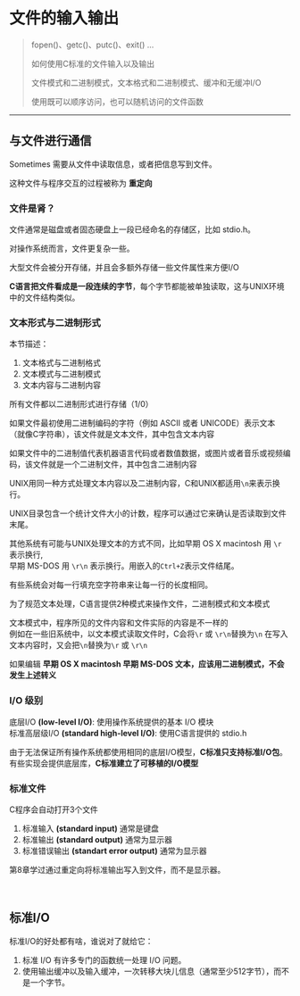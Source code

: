 # 文件的输入输出
>  
>  fopen()、getc()、putc()、exit() ...  
>  
>  如何使用C标准的文件输入以及输出   
>  
>  文件模式和二进制模式，文本格式和二进制模式、缓冲和无缓冲I/O
>
>  使用既可以顺序访问，也可以随机访问的文件函数
---
## 与文件进行通信

Sometimes 需要从文件中读取信息，或者把信息写到文件。  

这种文件与程序交互的过程被称为 **重定向**  

### 文件是肾？

文件通常是磁盘或者固态硬盘上一段已经命名的存储区，比如 stdio.h。  

对操作系统而言，文件更复杂一些。  

大型文件会被分开存储，并且会多额外存储一些文件属性来方便I/O  

**C语言把文件看成是一段连续的字节**，每个字节都能被单独读取，这与UNIX环境中的文件结构类似。  

### 文本形式与二进制形式

本节描述：  

1. 文本格式与二进制格式
2. 文本模式与二进制模式
3. 文本内容与二进制内容

所有文件都以二进制形式进行存储（1/0）  

如果文件最初使用二进制编码的字符（例如 ASCII 或者 UNICODE）表示文本（就像C字符串），该文件就是文本文件，其中包含文本内容  

如果文件中的二进制值代表机器语言代码或者数值数据，或图片或者音乐或视频编码，该文件就是一个二进制文件，其中包含二进制内容  

UNIX用同一种方式处理文本内容以及二进制内容，C和UNIX都适用`\n`来表示换行。  

UNIX目录包含一个统计文件大小的计数，程序可以通过它来确认是否读取到文件末尾。  

其他系统有可能与UNIX处理文本的方式不同，比如早期 OS X macintosh 用 `\r` 表示换行,  
早期 MS-DOS 用 `\r\n` 表示换行。用嵌入的`Ctrl+Z`表示文件结尾。  

有些系统会对每一行填充空字符串来让每一行的长度相同。  

为了规范文本处理，C语言提供2种模式来操作文件，二进制模式和文本模式    

文本模式中，程序所见的文件内容和文件实际的内容是不一样的  
例如在一些旧系统中，以文本模式读取文件时，C会将`\r` 或
`\r\n`替换为`\n` 在写入文本内容时，又会把`\n`替换为`\r` 或 `\r\n`  

如果编辑 **早期 OS X macintosh 早期 MS-DOS 文本，应该用二进制模式，不会发生上述转义**

### I/O 级别

底层I/O **(low-level I/O)**: 使用操作系统提供的基本 I/O 模块  
标准高层级I/O **(standard high-level I/O)**: 使用C语言提供的 stdio.h  

由于无法保证所有操作系统都使用相同的底层I/O模型，**C标准只支持标准I/O包**。  
有些实现会提供底层库，**C标准建立了可移植的I/O模型**


### 标准文件
C程序会自动打开3个文件
1. 标准输入 **(standard input)** 通常是键盘
2. 标准输出 **(standard output)** 通常为显示器
3. 标准错误输出 **(standart error output)** 通常为显示器

第8章学过通过重定向将标准输出写入到文件，而不是显示器。  

<br>  

## 标准I/O

标准I/O的好处都有啥，谁说对了就给它：

1. 标准 I/O 有许多专门的函数统一处理 I/O 问题。
2. 使用输出缓冲以及输入缓冲，一次转移大块儿信息（通常至少512字节），而不是一个字节。





